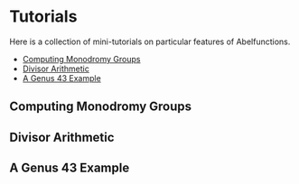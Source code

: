 # Tutorials

Here is a collection of mini-tutorials on particular features of Abelfunctions.

* [Computing Monodromy Groups](#computing-monodromy-groups)
* [Divisor Arithmetic](#divisor-arithmetic)
* [A Genus 43 Example](#a-genus-43-example)

## Computing Monodromy Groups

## Divisor Arithmetic

## A Genus 43 Example
